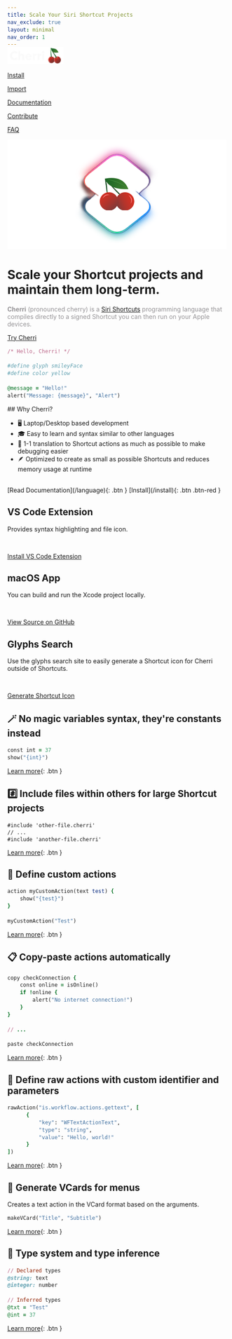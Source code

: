 ```yaml
---
title: Scale Your Siri Shortcut Projects
nav_exclude: true
layout: minimal
nav_order: 1
---
```


<div class="text-center" style="margin-top: -1rem;">
    <img src="/assets/cherri_logo.png" width="128"/>
</div>

<div class="hero-nav" markdown="1">

[Install](/install)

[Import](/decompilation)

[Documentation](/language)

[Contribute](/compiler)

[FAQ](/faq)

</div>

<div class="hero">
    <img src="/assets/hero.png" width="500" height="250" alt="Cherri Hero Image"/>
    <h1>Scale your Shortcut projects and maintain them long-term.</h1>
    <p style="color: #959396"><strong>Cherri</strong> (pronounced cherry) is a <a href="https://apps.apple.com/us/app/shortcuts/id1462947752" ref="noreferrer noopener" target="_blank">Siri Shortcuts</a> programming language that compiles directly to a signed Shortcut you can then run on your Apple devices.</p>
    <span class="fs-6">
    <a href="https://playground.cherrilang.org" target="_blank" class="btn btn-red btn-outline hero-button">Try Cherri</a>
    </span>
</div>

```ruby
/* Hello, Cherri! */

#define glyph smileyFace
#define color yellow

@message = "Hello!"
alert("Message: {message}", "Alert")
```

<div class="box" markdown="1">
## Why Cherri?

- 🖥️ Laptop/Desktop based development
- 🎓 Easy to learn and syntax similar to other languages
- 🐞 1-1 translation to Shortcut actions as much as possible to make debugging easier
- 🪶 Optimized to create as small as possible Shortcuts and reduces memory usage at runtime

<br/>

<span class="fs-5">
[Read Documentation](/language){: .btn }
[Install](/install){: .btn .btn-red }
</span>
</div>

<div class="box" markdown="1">
    
## VS Code Extension
Provides syntax highlighting and file icon.

<br/>

<a href="https://marketplace.visualstudio.com/items?itemName=electrikmilk.cherri-vscode-extension" target="_blank" class="btn btn-red">Install VS Code Extension</a>

</div>

<div class="box" markdown="1">

## macOS App

You can build and run the Xcode project locally.

<br/>

<a href="https://github.com/electrikmilk/cherri-macos-app" target="_blank" class="btn btn-red">View Source on GitHub</a>

</div>

<div class="box" markdown="1">

## Glyphs Search

Use the glyphs search site to easily generate a Shortcut icon for Cherri outside of Shortcuts.

<br/>

<a href="https://glyphs.cherrilang.org" target="_blank" class="btn btn-red">Generate Shortcut Icon</a>

</div>

## 🪄 No magic variables syntax, they're constants instead

```ruby
const int = 37
show("{int}")
```

[Learn more](language/variables-constants-globals#constants){: .btn }

## #️⃣ Include files within others for large Shortcut projects

```
#include 'other-file.cherri'
// ...
#include 'another-file.cherri'
```

[Learn more](language/includes){: .btn }

## 🔧 Define custom actions

```ruby
action myCustomAction(text test) {
    show("{test}")
}

myCustomAction("Test")
```

[Learn more](language/custom-actions){: .btn }

## 📋 Copy-paste actions automatically

```ruby
copy checkConnection {
    const online = isOnline()
    if !online {
        alert("No internet connection!")
    }
}

// ...

paste checkConnection
```

[Learn more](language/copy-paste){: .btn }

## 🥩 Define raw actions with custom identifier and parameters

```ruby
rawAction("is.workflow.actions.gettext", [
      {
          "key": "WFTextActionText",
          "type": "string",
          "value": "Hello, world!"
      }
])
```

[Learn more](language/raw-actions){: .btn }

## 📇 Generate VCards for menus

Creates a text action in the VCard format based on the arguments.

```ruby
makeVCard("Title", "Subtitle")
```

[Learn more](language/vcards){: .btn }

## 🔢 Type system and type inference

```ruby
// Declared types
@string: text
@integer: number

// Inferred types
@txt = "Test"
@int = 37
```

[Learn more](language/types){: .btn }
